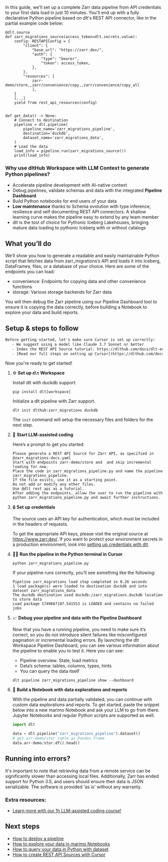 In this guide, we'll set up a complete Zarr data pipeline from API credentials to your first data load in just 10 minutes. You'll end up with a fully declarative Python pipeline based on dlt's REST API connector, like in the partial example code below:

```python-outcome
@dlt.source
def zarr_migrations_source(access_token=dlt.secrets.value):
    config: RESTAPIConfig = {
        "client": {
            "base_url": "https://zarr.dev/",
            "auth": {
                "type": "bearer",
                "token": access_token,
            },
        },
        "resources": [
            zarr-demo/store,,zarr/convenience/copy,,zarr/convenience/copy_all
            ],
    }
    [...]
    yield from rest_api_resources(config)


def get_data() -> None:
    # Connect to destination
    pipeline = dlt.pipeline(
        pipeline_name='zarr_migrations_pipeline',
        destination='duckdb',
        dataset_name='zarr_migrations_data', 
    )
    # Load the data
    load_info = pipeline.run(zarr_migrations_source())
    print(load_info) 
```

### Why use dltHub Workspace with LLM Context to generate Python pipelines?

- Accelerate pipeline development with AI-native context
- Debug pipelines, validate schemas and data with the integrated **Pipeline Dashboard**
- Build Python notebooks for end users of your data
- **Low maintenance** thanks to Schema evolution with type inference, resilience and self documenting REST API connectors. A shallow learning curve makes the pipeline easy to extend by any team member
- dlt is the tool of choice for Pythonic Iceberg Lakehouses, bringing mature data loading to pythonic Iceberg with or without catalogs

## What you’ll do

We’ll show you how to generate a readable and easily maintainable Python script that fetches data from zarr_migrations’s API and loads it into Iceberg, DataFrames, files, or a database of your choice. Here are some of the endpoints you can load:

- convenience: Endpoints for copying data and other convenience functions
- storage: Various storage backends for Zarr data

You will then debug the Zarr pipeline using our Pipeline Dashboard tool to ensure it is copying the data correctly, before building a Notebook to explore your data and build reports.

## Setup & steps to follow

```default
Before getting started, let's make sure Cursor is set up correctly:
   - We suggest using a model like Claude 3.7 Sonnet or better
   - Index the REST API Source tutorial: https://dlthub.com/docs/dlt-ecosystem/verified-sources/rest_api/ and add it to context as **@dlt rest api**
   - [Read our full steps on setting up Cursor](https://dlthub.com/docs/dlt-ecosystem/llm-tooling/cursor-restapi#23-configuring-cursor-with-documentation)
```

Now you're ready to get started!

1. ⚙️ **Set up `dlt` Workspace**
    
    Install dlt with duckdb support:
    ```shell
    pip install dlt[workspace]
    ```

    Initialize a dlt pipeline with Zarr support.
    ```shell
    dlt init dlthub:zarr_migrations duckdb
    ```

    The `init` command will setup the necessary files and folders for the next step.
    
2. 🤠 **Start LLM-assisted coding**
    
    Here’s a prompt to get you started:
    
    ```prompt
    Please generate a REST API Source for Zarr API, as specified in @zarr_migrations-docs.yaml 
    Start with endpoints zarr-demo/store and  and skip incremental loading for now. 
    Place the code in zarr_migrations_pipeline.py and name the pipeline zarr_migrations_pipeline. 
    If the file exists, use it as a starting point. 
    Do not add or modify any other files. 
    Use @dlt rest api as a tutorial. 
    After adding the endpoints, allow the user to run the pipeline with python zarr_migrations_pipeline.py and await further instructions.
    ```

    
3. 🔒 **Set up credentials** 
    
    The source uses an API key for authentication, which must be included in the headers of requests.
    
    To get the appropriate API keys, please visit the original source at https://www.zarr.dev/.
    If you want to protect your environment secrets in a production environment, look into [setting up credentials with dlt](https://dlthub.com/docs/walkthroughs/add_credentials).
    
4. 🏃‍♀️ **Run the pipeline in the Python terminal in Cursor**
    
    ```shell
    python zarr_migrations_pipeline.py
    ```
    
    If your pipeline runs correctly, you’ll see something like the following:
    
    ```shell
    Pipeline zarr_migrations load step completed in 0.26 seconds
    1 load package(s) were loaded to destination duckdb and into dataset zarr_migrations_data
    The duckdb destination used duckdb:/zarr_migrations.duckdb location to store data
    Load package 1749667187.541553 is LOADED and contains no failed jobs
    ```
    
5. 📈 **Debug your pipeline and data with the Pipeline Dashboard**

    Now that you have a running pipeline, you need to make sure it’s correct, so you do not introduce silent failures like misconfigured pagination or incremental loading errors. By launching the dlt Workspace Pipeline Dashboard, you can see various information about the pipeline to enable you to test it. Here you can see:
    - Pipeline overview: State, load metrics
    - Data’s schema: tables, columns, types, hints
    - You can query the data itself
    
    ```shell
    dlt pipeline zarr_migrations_pipeline show --dashboard
    ```
    
6. 🐍 **Build a Notebook with data explorations and reports**

    With the pipeline and data partially validated, you can continue with custom data explorations and reports. To get started, paste the snippet below into a new marimo Notebook and ask your LLM to go from there. Jupyter Notebooks and regular Python scripts are supported as well.

    
    ```python
    import dlt

   data = dlt.pipeline("zarr_migrations_pipeline").dataset()
   # get arr-demo/stor table as Pandas frame
   data.arr-demo/stor.df().head()
    ```

## Running into errors?

It's important to note that retrieving data from a remote service can be significantly slower than accessing local files. Additionally, Zarr has ended support for Python 3.5, and users should ensure their data is JSON serializable. The software is provided 'as is' without any warranty.

### Extra resources:

- [Learn more with our 1h LLM-assisted coding course!](https://www.youtube.com/watch?v=GGid70rnJuM)

## Next steps

- [How to deploy a pipeline](https://dlthub.com/docs/walkthroughs/deploy-a-pipeline)
- [How to explore your data in marimo Notebooks](https://dlthub.com/docs/general-usage/dataset-access/marimo)
- [How to query your data in Python with dataset](https://dlthub.com/docs/general-usage/dataset-access/dataset)
- [How to create REST API Sources with Cursor](https://dlthub.com/docs/dlt-ecosystem/llm-tooling/cursor-restapi)